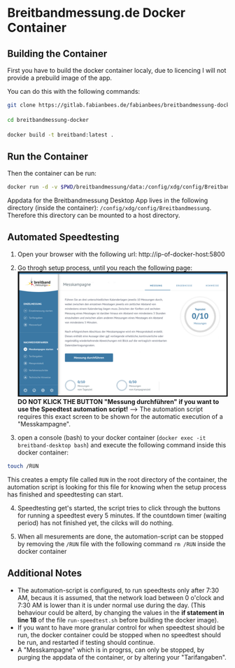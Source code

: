 # Breitbandmessung.de Docker Container



## Building the Container

First you have to build the docker container localy, due to licencing I will not provide a prebuild image of the app.

You can do this with the following commands:

```bash
git clone https://gitlab.fabianbees.de/fabianbees/breitbandmessung-docker.git

cd breitbandmessung-docker

docker build -t breitband:latest .
```

## Run the Container

Then the container can be run:

```bash
docker run -d -v $PWD/breitbandmessung/data:/config/xdg/config/Breitbandmessung -p 5800:5800 --name breitband-desktop breitband:latest
```

Appdata for the Breitbandmessung Desktop App lives in the following directory (inside the container): ```/config/xdg/config/Breitbandmessung```. Therefore this directory can be mounted to a host directory.


## Automated Speedtesting

1. Open your browser with the following url: http://ip-of-docker-host:5800


2. Go throgh setup process, until you reach the following page:
![Screenshot1](images/screenshot1.png)
**DO NOT KLICK THE BUTTON "Messung durchführen" if you want to use the Speedtest automation script!**
--> The automation script requires this exact screen to be shown for the automatic execution of a "Messkampagne".

3. open a console (bash) to your docker container (```docker exec -it breitband-desktop bash```) and execute the following command inside this docker container:
```bash
touch /RUN
```
This creates a empty file called ```RUN``` in the root directory of the container, the automation script is looking for this file for knowing when the setup process has finished and speedtesting can start.

4. Speedtesting get's started, the script tries to click through the buttons for running a speedtest every 5 minutes. If the countdown timer (waiting period) has not finished yet, the cilcks will do nothing.

5. When all mesurements are done, the automation-script can be stopped by removing the ```/RUN``` file with the following command ```rm /RUN``` inside the docker container


## Additional Notes

- The automation-script is configured, to run speedtests only after 7:30 AM, becaus it is assumed, that the network load between 0 o'clock and 7:30 AM is lower than it is under normal use during the day.
(This behaviour could be alterd, by changing the values in the **if statement in line 18** of the file ```run-speedtest.sh``` before building the docker image).
- If you want to have more granular control for when speedtest should be run, the docker container could be stopped when no speedtest should be run, and restarted if testing should continue.
- A "Messkampagne" which is in progrss, can only be stopped, by purging the appdata of the container, or by altering your "Tarifangaben".